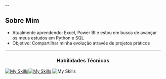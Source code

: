 
--

##  Sobre Mim
-  Atualmente aprendendo: Excel, Power BI e estou em busca de avançar os meus estudos em Python e SQL
-  Objetivo: Compartilhar minha evolução através de projetos práticos

---
  <!-- Ou para títulos -->
<h3 align="center">Habilidades Técnicas</h3>

<p align="center">
  <a href="https://skillicons.dev">
    
[![My Skills](https://skillicons.dev/icons?i=figma&theme=light)](https://skillicons.dev)[![My Skills](https://skillicons.dev/icons?i=html,css)](https://skillicons.dev) ![My Skills](https://skillicons.dev/icons?i=git,github,aws,azure,figma,&perline=3)

  </a>
</p>






